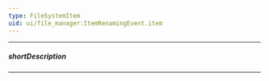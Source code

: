 ```yaml
---
type: FileSystemItem
uid: ui/file_manager:ItemRenamingEvent.item
---
```

---
##### shortDescription
<!-- Description goes here -->

---
<!-- Description goes here -->